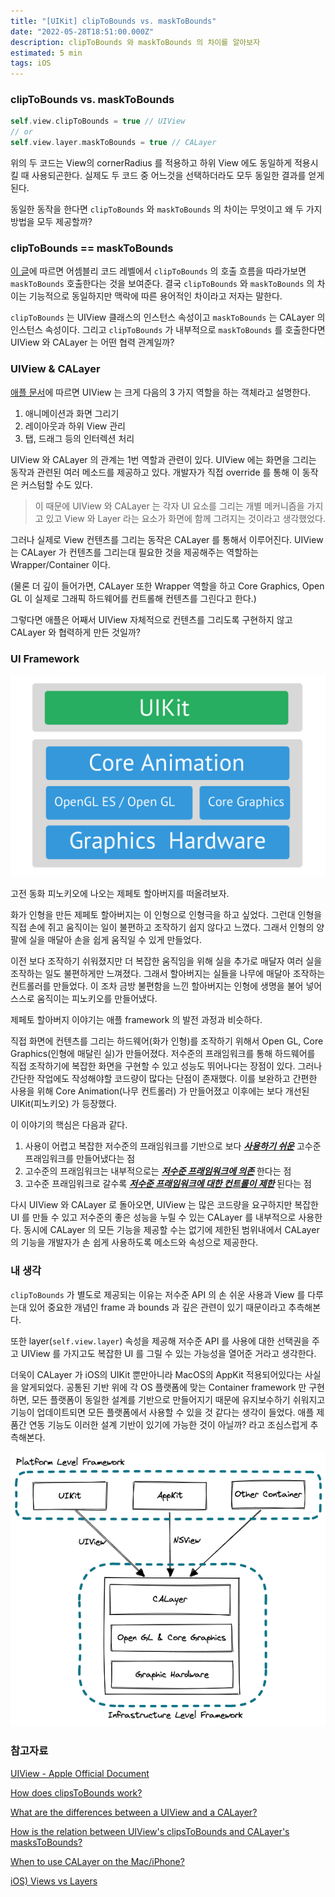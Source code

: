 ```yaml
---
title: "[UIKit] clipToBounds vs. maskToBounds"
date: "2022-05-28T18:51:00.000Z"
description: clipToBounds 와 maskToBounds 의 차이를 알아보자
estimated: 5 min
tags: iOS
---
```


### clipToBounds vs. maskToBounds

```Swift
self.view.clipToBounds = true // UIView
// or
self.view.layer.maskToBounds = true // CALayer
```

위의 두 코드는 View의 cornerRadius 를 적용하고 하위 View 에도 동일하게 적용시킬 때 사용되곤한다.
실제도 두 코드 중 어느것을 선택하더라도 모두 동일한 결과를 얻게 된다.

동일한 동작을 한다면 `clipToBounds` 와 `maskToBounds` 의 차이는 무엇이고 왜 두 가지 방법을 모두 제공할까?

### clipToBounds == maskToBounds

[이 글](https://stackoverflow.com/questions/1177775/how-is-the-relation-between-uiviews-clipstobounds-and-calayers-maskstobounds/1177978#1177978)에 따르면 어셈블리 코드 레벨에서 `clipToBounds` 의 호출 흐름을 따라가보면 `maskToBounds` 호출한다는 것을 보여준다. 결국 `clipToBounds` 와 `maskToBounds` 의 차이는 기능적으로 동일하지만 맥락에 따른 용어적인 차이라고 저자는 말한다.

`clipToBounds` 는 UIView 클래스의 인스턴스 속성이고 `maskToBounds` 는 CALayer 의 인스턴스 속성이다. 그리고 `clipToBounds` 가 내부적으로 `maskToBounds` 를 호출한다면 UIView 와 CALayer 는 어떤 협력 관계일까?

### UIView & CALayer

[애플 문서](https://developer.apple.com/documentation/uikit/uiview)에 따르면 UIView 는 크게 다음의 3 가지 역할을 하는 객체라고 설명한다.

1. 애니메이션과 화면 그리기
2. 레이아웃과 하위 View 관리
3. 탭, 드래그 등의 인터렉션 처리

UIView 와 CALayer 의 관계는 1번 역할과 관련이 있다. UIView 에는 화면을 그리는 동작과 관련된 여러 메소드를 제공하고 있다. 개발자가 직접 override 를 통해 이 동작은 커스텀할 수도 있다.

> 이 때문에 UIView 와 CALayer 는 각자 UI 요소를 그리는 개별 메커니즘을 가지고 있고 View 와 Layer 라는 요소가 화면에 함께 그려지는 것이라고 생각했었다.

그러나 실제로 View 컨텐츠를 그리는 동작은 CALayer 를 통해서 이루어진다. UIView 는 CALayer 가 컨텐츠를 그리는대 필요한 것을 제공해주는 역할하는 Wrapper/Container 이다.

(물론 더 깊이 들어가면, CALayer 또한 Wrapper 역할을 하고 Core Graphics, Open GL 이 실제로 그래픽 하드웨어를 컨트롤해 컨텐츠를 그린다고 한다.)

그렇다면 애플은 어째서 UIView 자체적으로 컨텐츠를 그리도록 구현하지 않고 CALayer 와 협력하게 만든 것일까?

### UI Framework

![framework](./calayer-intro.png)

고전 동화 피노키오에 나오는 제페토 할아버지를 떠올려보자.

화가 인형을 만든 제페토 할아버지는 이 인형으로 인형극을 하고 싶었다. 그런대 인형을 직접 손에 쥐고 움직이는 일이 불편하고 조작하기 쉽지 않다고 느꼈다. 그래서 인형의 양 팔에 실을 매달아 손을 쉽게 움직일 수 있게 만들었다.

이전 보다 조작하기 쉬워졌지만 더 복잡한 움직임을 위해 실을 추가로 매달자 여러 실을 조작하는 일도 불편하게만 느껴졌다. 그래서 할아버지는 실들을 나무에 매달아 조작하는 컨트롤러를 만들었다. 이 조차 금방 불편함을 느낀 할아버지는 인형에 생명을 불어 넣어 스스로 움직이는 피노키오를 만들어냈다.

제페토 할아버지 이야기는 애플 framework 의 발전 과정과 비슷하다.

직접 화면에 컨텐츠를 그리는 하드웨어(화가 인형)를 조작하기 위해서 Open GL, Core Graphics(인형에 매달린 실)가 만들어졌다. 저수준의 프래임워크를 통해 하드웨어를 직접 조작하기에 복잡한 화면을 구현할 수 있고 성능도 뛰어나다는 장점이 있다. 그러나 간단한 작업에도 작성해야할 코드량이 많다는 단점이 존재했다. 이를 보완하고 간편한 사용을 위해 Core Animation(나무 컨트롤러) 가 만들어졌고 이후에는 보다 개선된 UIKit(피노키오) 가 등장했다.

이 이야기의 핵심은 다음과 같다.

1. 사용이 어렵고 복잡한 저수준의 프래임워크를 기반으로 보다 <ins>**_사용하기 쉬운_**</ins> 고수준 프래임워크를 만들어냈다는 점
2. 고수준의 프래임워크는 내부적으로는 <ins>**_저수준 프래임워크에 의존_**</ins> 한다는 점
3. 고수준 프래임워크로 갈수록 <ins>**_저수준 프래임워크에 대한 컨트롤이 제한_**</ins> 된다는 점

다시 UIView 와 CALayer 로 돌아오면, UIView 는 많은 코드량을 요구하지만 복잡한 UI 를 만들 수 있고 저수준의 좋은 성능을 누릴 수 있는 CALayer 를 내부적으로 사용한다. 동시에 CALayer 의 모든 기능을 제공할 수는 없기에 제한된 범위내에서 CALayer 의 기능을 개발자가 손 쉽게 사용하도록 메소드와 속성으로 제공한다.

### 내 생각

`clipToBounds` 가 별도로 제공되는 이유는 저수준 API 의 손 쉬운 사용과 View 를 다루는대 있어 중요한 개념인 frame 과 bounds 과 깊은 관련이 있기 때문이라고 추측해본다.

또한 layer(`self.view.layer`) 속성을 제공해 저수준 API 를 사용에 대한 선택권을 주고 UIView 를 가지고도 복잡한 UI 를 그릴 수 있는 가능성을 열어준 거라고 생각한다.

더욱이 CALayer 가 iOS의 UIKit 뿐만아니라 MacOS의 AppKit 적용되어있다는 사실을 알게되었다. 공통된 기반 위에 각 OS 플랫폼에 맞는 Container framework 만 구현하면, 모든 플랫폼이 동일한 설계를 기반으로 만들어지기 때문에 유지보수하기 쉬워지고 기능이 업데이트되면 모든 플랫폼에서 사용할 수 있을 것 같다는 생각이 들었다. 애플 제품간 연동 기능도 이러한 설계 기반이 있기에 가능한 것이 아닐까? 라고 조심스럽게 추측해본다.

![big-picture](./big-picture.png)

### 참고자료

[UIView - Apple Official Document](https://developer.apple.com/documentation/uikit/uiview)

[How does clipsToBounds work?](https://stackoverflow.com/questions/20449256/how-does-clipstobounds-work/20449468#20449468)

[What are the differences between a UIView and a CALayer?](https://stackoverflow.com/questions/7826306/what-are-the-differences-between-a-uiview-and-a-calayer/7827488#7827488)

[How is the relation between UIView's clipsToBounds and CALayer's masksToBounds?](https://stackoverflow.com/questions/1177775/how-is-the-relation-between-uiviews-clipstobounds-and-calayers-maskstobounds/1177978#1177978)

[When to use CALayer on the Mac/iPhone?](https://stackoverflow.com/questions/1447598/when-to-use-calayer-on-the-mac-iphone/1449201#1449201)

[iOS) Views vs Layers](https://velog.io/@songtaehwan/iOS-Views-vs-Layers)
